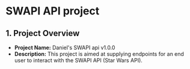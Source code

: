 # SWAPI API project

## 1. Project Overview

- **Project Name:** Daniel's SWAPI api v1.0.0
- **Description:** This project is aimed at supplying endpoints for an end user to interact with the SWAPI API (Star Wars API). 

## 

